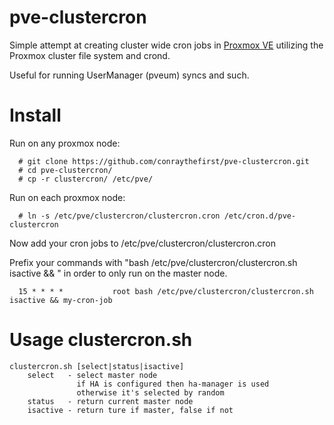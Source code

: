 # pve-clustercron
Simple attempt at creating cluster wide cron jobs in [Proxmox VE](https://www.proxmox.com/en/proxmox-ve)
utilizing the Proxmox cluster file system and crond.

Useful for running UserManager (pveum) syncs and such.

# Install
Run on any proxmox node:
```
  # git clone https://github.com/conraythefirst/pve-clustercron.git
  # cd pve-clustercron/
  # cp -r clustercron/ /etc/pve/
```
Run on each proxmox node:
```
  # ln -s /etc/pve/clustercron/clustercron.cron /etc/cron.d/pve-clustercron
```

Now add your cron jobs to /etc/pve/clustercron/clustercron.cron

Prefix your commands with "bash /etc/pve/clustercron/clustercron.sh isactive && " in order to only run on the master node.
```
  15 * * * *           root bash /etc/pve/clustercron/clustercron.sh isactive && my-cron-job
```



# Usage clustercron.sh
```
clustercron.sh [select|status|isactive]
    select   - select master node
               if HA is configured then ha-manager is used
               otherwise it's selected by random 
    status   - return current master node
    isactive - return ture if master, false if not

```


